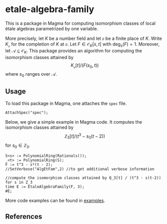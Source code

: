 # etale-algebra-family

This is a package in Magma for computing isomorphism classes of local étale algebras parametrized by one variable.

More precisely, let $K$ be a number field and let $\mathfrak p$ be a finite place of $K$. Write $K_{\mathfrak p}$ for the completion of $K$ at $\mathfrak p$. Let $F\in \mathcal O_K[s,t]$ with $\deg_s(F) = 1$. Moreover, let $\mathcal A\subseteq\mathcal O_K$. This package provides an algorithm for computing the isomorphism classes attained by
$$K_{\mathfrak p}[t] / (F(s_0,t))$$
where $s_0$ ranges over $\mathcal A$.

## Usage

To load this package in Magma, one attaches the `spec` file.

```
AttachSpec("spec");
```

Below, we give a simple example in Magma code. It computes the isomorphism classes attained by
$$\mathbb Z_3[t] / (t^3 - s_0(t-2))$$
for $s_0\in\mathbb Z_3$.

```
S<s> := PolynomialRing(Rationals());
_<t> := PolynomialRing(S);
F := t^3 - s*(t - 2);
//SetVerbose("AlgEtFam",2) //to get additional verbose information

//compute the isomorphism classes attained by Q_3[t] / (t^3 - s(t-2)) for s in Z_3
time E := EtaleAlgebraFamily(F, 3);
#E;
```

More code examples can be found in [examples](examples).

## References

